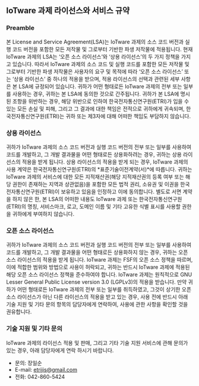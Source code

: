 ## IoTware 과제 라이선스와 서비스 규약

### Preamble
본 License and Service Agreement(LSA)는 IoTware 과제의 소스 코드 버전과 실행 코드 버전을 포함한 모든 저작물 및 그로부터 기반한 파생 저작물에 적용됩니다. 현재 IoTware 과제의 LSA는 ‘오픈 소스 라이선스’와 ‘상용 라이선스’의 두 가지 정책을 가지고 있습니다. 따라서 IoTware 과제의 소스 코드 및 실행 코드를 포함한 모든 저작물 및 그로부터 기반한 파생 저작물은 사용자의 요구 및 목적에 따라 ‘오픈 소스 라이선스’ 또는 ‘상용 라이선스’ 중 하나의 적용을 받으며, 적용 라이선스의 선택과 관련된 세부 사항은 본 LSA에 규정되어 있습니다. 귀하가 어떤 형태로든 IoTware 과제의 전부 또는 일부를 사용하는 경우, 귀하는 본 LSA에 동의한 것으로 간주됩니다. 귀하가 본 LSA에 명시된 조항을 위반하는 경우, 해당 위반으로 인하여 한국전자통신연구원(ETRI)가 입을 수 있는 모든 손실 및 피해, 그리고 그 결과에 대한 책임은 전적으로 귀하에게 귀속되며, 한국전자통신연구원(ETRI)는 귀하 또는 제3자에 대해 어떠한 책임도 부담하지 않습니다.

### 상용 라이선스
귀하가 IoTware 과제의 소스 코드 버전과 실행 코드 버전의 전부 또는 일부를 사용하여 코드를 개발하고, 그 개발 결과물을 어떤 형태로든 상용화하려는 경우, 귀하는 상용 라이선스의 적용을 받게 됩니다. 상용 라이선스의 적용을 받게 되는 경우, IoTware 과제의 사용 계약은 한국전자통신연구원(ETRI)의 *표준기술이전계약(서)*에 따릅니다. 귀하는 IoTware 과제의 서비스에 대한 모든 지적재산권(해당 지적재산권의 등록 여부 또는 해당 권한이 존재하는 지역과 상관없음)을 포함한 모든 법적 권리, 소유권 및 이권을 한국전자통신연구원(ETRI)이 보유하고 있음을 인정하고 이에 동의합니다. 별도로 서면 계약을 하지 않은 한, 본 LSA의 어떠한 내용도 IoTware 과제 또는 한국전자통신연구원(ETRI)의 명칭, 서비스마크, 로고, 도메인 이름 및 기타 고유한 식별 표시를 사용할 권한을 귀하에게 부여하지 않습니다.

### 오픈 소스 라이선스
귀하가 IoTware 과제의 소스 코드 버전과 실행 코드 버전의 전부 또는 일부를 사용하여 코드를 개발하고, 그 개발 결과물을 어떤 형태로든 상용화하지 않는 경우, 귀하는 오픈 소스 라이선스의 적용을 받게 됩니다. IoTware 과제는 FSF의 오픈 소스 정책을 따르며, 이에 적합한 범위와 방법으로 사용이 허락되고, 귀하는 반드시 IoTware 과제에 적용된 해당 오픈 소스 라이선스 정책을 준수하여야 합니다. IoTware 과제는 원칙적으로 GNU Lesser General Public License version 3.0 (LGPLv3)의 적용을 받습니다. 만약 귀하가 어떤 형태로든 IoTware 과제의 전부 또는 일부를 취득하였고, 그것이 상기한 오픈 소스 라이선스가 아닌 다른 라이선스의 적용을 받고 있는 경우, 사용 전에 반드시 아래 기술 지원 및 기타 문의 항목의 담당자에게 연락하여, 사용에 관한 사항을 확인할 것을 권유합니다.

### 기술 지원 및 기타 문의
IoTware 과제의 라이선스 적용 및 판매, 그리고 기타 기술 지원 서비스에 관해 문의가 있는 경우, 아래 담당자에게 연락 하시기 바랍니다.


* 문의: 장일순
* E-mail: etrijis@gmail.com
* 전화: 042-860-5424